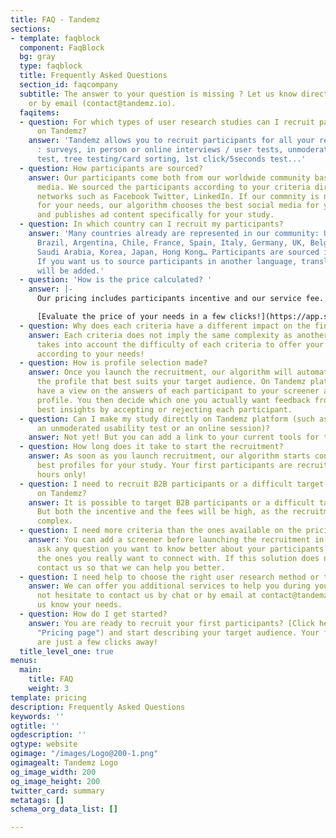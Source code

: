 ```yaml
---
title: FAQ - Tandemz
sections:
- template: faqblock
  component: FaqBlock
  bg: gray
  type: faqblock
  title: Frequently Asked Questions
  section_id: faqcompany
  subtitle: The answer to your question is missing ? Let us know directly by chat
    or by email (contact@tandemz.io).
  faqitems:
  - question: For which types of user research studies can I recruit participants
      on Tandemz?
    answer: 'Tandemz allows you to recruit participants for all your research studies
      : surveys, in person or online interviews / user tests, unmoderated usability
      test, tree testing/card sorting, 1st click/5seconds test...'
  - question: How participants are sourced?
    answer: Our participants come both from our worldwide community based on social
      media. We sourced the participants according to your criteria directly on social
      networks such as Facebook Twitter, LinkedIn. If our commnity is not sufficient
      for your needs, our algorithm chooses the best social media for your target
      and publishes ad content specifically for your study.
  - question: In which country can I recruit my participants?
    answer: 'Many countries already are represented in our community: USA, Canada,
      Brazil, Argentina, Chile, France, Spain, Italy, Germany, UK, Belgium, Netherlands,
      Saudi Arabia, Korea, Japan, Hong Kong… Participants are sourced in English language.
      If you want us to source participants in another language, translation fees
      will be added.'
  - question: 'How is the price calculated? '
    answer: |-
      Our pricing includes participants incentive and our service fee. Our algorithm adjusts each part according to the type of study, cost of living in selected countries (to keep our incentives attractive) and complexity of recruitment. Each criteria can have an impact on the incentive and/or on the fees.

      [Evaluate the price of your needs in a few clicks!](https://app.staging.tandemz.io/recruter-des-participants "Pricing page")
  - question: Why does each criteria have a different impact on the final price?
    answer: Each criteria does not imply the same complexity as another. Our algorithm
      takes into account the difficulty of each criteria to offer your the best price
      according to your needs!
  - question: How is profile selection made?
    answer: Once you launch the recruitment, our algorithm will automatically contact
      the profile that best suits your target audience. On Tandemz platform, you can
      have a view on the answers of each participant to your screener and check their
      profile. You then decide which one you actually want feedback from to get the
      best insights by accepting or rejecting each participant.
  - question: Can I make my study directly on Tandemz platform (such as a survey,
      an unmoderated usability test or an online session)?
    answer: Not yet! But you can add a link to your current tools for the participants.
  - question: How long does it take to start the recruitment?
    answer: As soon as you launch recruitment, our algorithm starts contacting the
      best profiles for your study. Your first participants are recruited in a few
      hours only!
  - question: I need to recruit B2B participants or a difficult target. Is it possible
      on Tandemz?
    answer: It is possible to target B2B participants or a difficult target on Tandemz.
      But both the incentive and the fees will be high, as the recruitment will be
      complex.
  - question: I need more criteria than the ones available on the pricing page.
    answer: You can add a screener before launching the recruitment in which you can
      ask any question you want to know better about your participants and to select
      the ones you really want to connect with. If this solution does not fit you,
      contact us so that we can help you better.
  - question: I need help to choose the right user research method or to lead my study.
    answer: We can offer you additional services to help you during your study. Do
      not hesitate to contact us by chat or by email at contact@tandemz.io to let
      us know your needs.
  - question: How do I get started?
    answer: You are ready to recruit your first participants? [Click here](https://app.staging.tandemz.io/recruter-des-participants
      "Pricing page") and start describing your target audience. Your first participants
      are just a few clicks away!
  title_level_one: true
menus:
  main:
    title: FAQ
    weight: 3
template: pricing
description: Frequently Asked Questions
keywords: ''
ogtitle: ''
ogdescription: ''
ogtype: website
ogimage: "/images/Logo@200-1.png"
ogimagealt: Tandemz Logo
og_image_width: 200
og_image_height: 200
twitter_card: summary
metatags: []
schema_org_data_list: []

---
```

